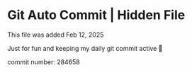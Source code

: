 # Git Auto Commit | Hidden File

This file was added Feb 12, 2025

Just for fun and keeping my daily git commit active 🤪

commit number: 284658
